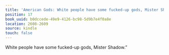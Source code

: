 ```yaml
---
title: 'American Gods: White people have some fucked-up gods, Mister Shadow.”'
position: 17
book_uuid: b0dccede-49e9-4126-bc98-5d9b7e4f0a8e
location: 2608-2609
source: kindle
touch: false
---
```


White people have some fucked-up gods, Mister Shadow.”